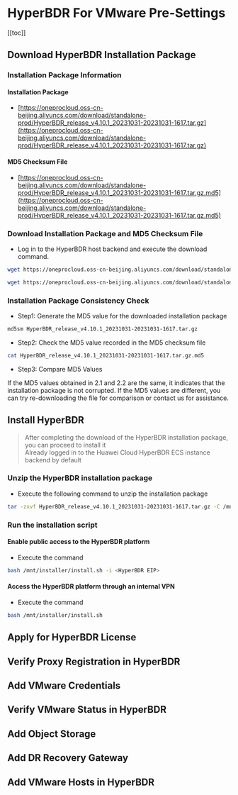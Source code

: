 # HyperBDR For VMware Pre-Settings

[[toc]]

## Download HyperBDR Installation Package

### Installation Package Information
#### Installation Package
- [https://oneprocloud.oss-cn-beijing.aliyuncs.com/download/standalone-prod/HyperBDR_release_v4.10.1_20231031-20231031-1617.tar.gz](https://oneprocloud.oss-cn-beijing.aliyuncs.com/download/standalone-prod/HyperBDR_release_v4.10.1_20231031-20231031-1617.tar.gz)  
#### MD5 Checksum File
- [https://oneprocloud.oss-cn-beijing.aliyuncs.com/download/standalone-prod/HyperBDR_release_v4.10.1_20231031-20231031-1617.tar.gz.md5](https://oneprocloud.oss-cn-beijing.aliyuncs.com/download/standalone-prod/HyperBDR_release_v4.10.1_20231031-20231031-1617.tar.gz.md5)  

### Download Installation Package and MD5 Checksum File
- Log in to the HyperBDR host backend and execute the download command.  
```sh
wget https://oneprocloud.oss-cn-beijing.aliyuncs.com/download/standalone-prod/HyperBDR_release_v4.10.1_20231031-20231031-1617.tar.gz  

wget https://oneprocloud.oss-cn-beijing.aliyuncs.com/download/standalone-prod/HyperBDR_release_v4.10.1_20231031-20231031-1617.tar.gz.md5  
```
### Installation Package Consistency Check
- Step1: Generate the MD5 value for the downloaded installation package  
```sh
md5sm HyperBDR_release_v4.10.1_20231031-20231031-1617.tar.gz
```
- Step2: Check the MD5 value recorded in the MD5 checksum file

```sh
cat HyperBDR_release_v4.10.1_20231031-20231031-1617.tar.gz.md5
```

- Step3: Compare MD5 Values 
 
If the MD5 values obtained in 2.1 and 2.2 are the same, it indicates that the installation package is not corrupted. If the MD5 values are different, you can try re-downloading the file for comparison or contact us for assistance.

## Install HyperBDR
> After completing the download of the HyperBDR installation package, you can proceed to install it  
> Already logged in to the Huawei Cloud HyperBDR ECS instance backend by default  
### Unzip the HyperBDR installation package
- Execute the following command to unzip the installation package  
```sh
tar -zxvf HyperBDR_release_v4.10.1_20231031-20231031-1617.tar.gz -C /mnt/  
```
### Run the installation script
#### Enable public access to the HyperBDR platform
- Execute the command  
```sh
bash /mnt/installer/install.sh -i <HyperBDR EIP>
```
#### Access the HyperBDR platform through an internal VPN
- Execute the command  
```sh
bash /mnt/installer/install.sh
```

## Apply for HyperBDR License

## Verify Proxy Registration in HyperBDR

## Add VMware Credentials

## Verify VMware Status in HyperBDR

## Add Object Storage

## Add DR Recovery Gateway

## Add VMware Hosts in HyperBDR
